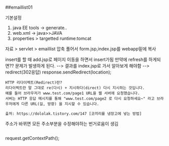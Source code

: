 ##emaillist01

기본설정
1. java EE tools -> generate..
2. web.xml -> java>>JAVA
3. properties > targetted runtime:tomcat

자료 > servlet > emaillist 압축 풀어서 form.jsp,index.jsp를 webapp밑에 복사

insert를 할 때 add.jsp로 페이지 이동을 하면서 insert가됨
만약에 refresh를 하게되면?? 문제가 발생하게 된다.
--> 결과를 index.jsp로 가서 알아보게 해야함
--> redirect(302응답) response.sendRedirect(location);

```
HTTP 리다이렉트(Redirect)란?
리다이렉트란 말 그대로 re(다시) + 지시하다(direct) 다시 지시하는 것입니다.
예를 들어 브라우저가 www.test.com/page1 URL을 웹 서버에 요청했습니다. 
서버는 HTTP 응답 메시지를 통해 "www.test.com/page2 로 다시 요청하세요~" 라고 브라우저에게 다른 URL(길, 방향) 을 지시할 수 있습니다.

출처: https://dololak.tistory.com/147 [코끼리를 냉장고에 넣는 방법]
```

주소가 바뀌면 모든 주소부분을 수정해야하는 번거로움이 생김
>```
request.getContextPath();
```




